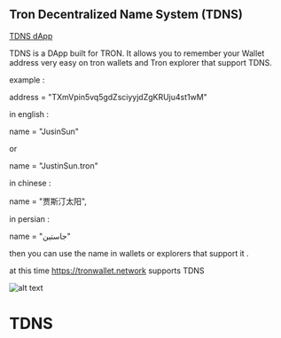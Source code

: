##   Tron Decentralized Name System (TDNS) 
                        

[TDNS dApp ](https://tdns.github.io)

TDNS is a DApp built for TRON. It allows you to remember your Wallet address very easy on tron wallets 
and Tron explorer that support TDNS.


example : 

address = "TXmVpin5vq5gdZsciyyjdZgKRUju4st1wM"  

in english : 

name = "JusinSun" 

or

name =  "JustinSun.tron"
 
 
in chinese : 

name = "贾斯汀太阳",  

in persian  : 

name = "جاستین"
 

 then you can use the name in wallets or explorers that support it .  

 at this time https://tronwallet.network supports TDNS
 
![alt text](https://raw.githubusercontent.com/TDNS/front_end/tdns.png)

  # TDNS
